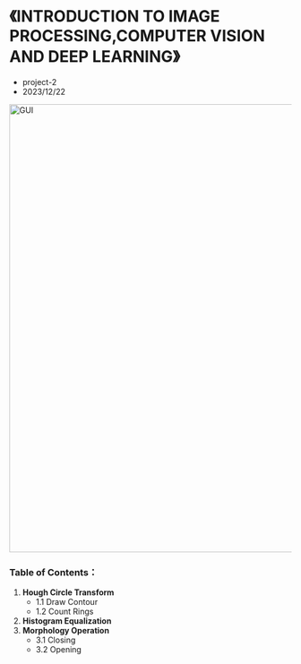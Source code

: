 # 《INTRODUCTION TO IMAGE PROCESSING,COMPUTER VISION AND DEEP LEARNING》
- project-2
- 2023/12/22

<img width="800" alt="GUI" src="https://github.com/user-attachments/assets/3a564f9f-751c-4690-afb5-3f1b747f7bad" />

### Table of Contents：
1. **Hough Circle Transform**	 
    - 1.1 Draw Contour
    - 1.2 Count Rings
2. **Histogram Equalization**
3. **Morphology Operation**
    - 3.1 Closing
    - 3.2 Opening
